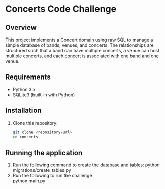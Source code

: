 # Concerts Code Challenge

## Overview
This project implements a Concert domain using raw SQL to manage a simple database of bands, venues, and concerts. The relationships are structured such that a band can have multiple concerts, a venue can host multiple concerts, and each concert is associated with one band and one venue.

## Requirements
- Python 3.x
- SQLite3 (built-in with Python)

## Installation
1. Clone this repository:
   ```bash
   git clone <repository-url>
   cd concerts

## Running the application
1. Run the following command to create the database and tables:
    python migrations/create_tables.py
2. Run the following to run the challenge    
    python main.py

